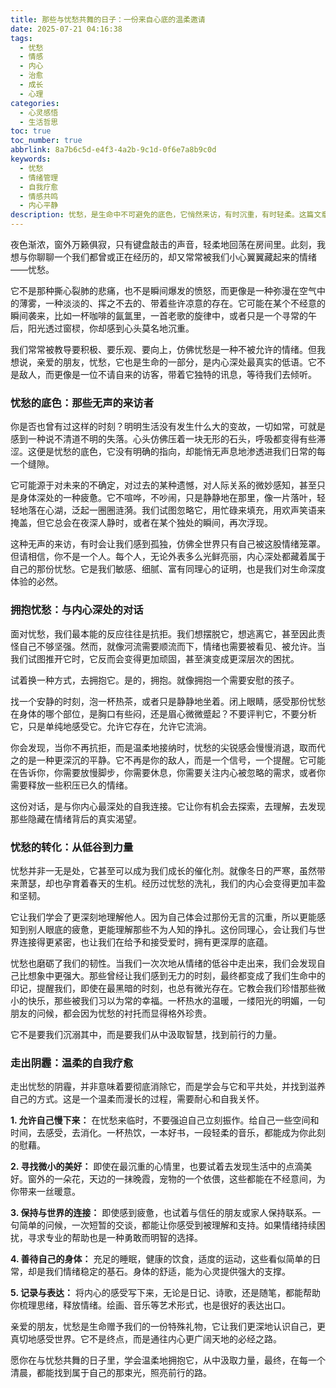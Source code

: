 ```yaml
---
title: 那些与忧愁共舞的日子：一份来自心底的温柔邀请
date: 2025-07-21 04:16:38
tags:
  - 忧愁
  - 情感
  - 内心
  - 治愈
  - 成长
  - 心理
categories:
  - 心灵感悟
  - 生活哲思
toc: true
toc_number: true
abbrlink: 8a7b6c5d-e4f3-4a2b-9c1d-0f6e7a8b9c0d
keywords:
  - 忧愁
  - 情绪管理
  - 自我疗愈
  - 情感共鸣
  - 内心平静
description: 忧愁，是生命中不可避免的底色，它悄然来访，有时沉重，有时轻柔。这篇文章将带你走进忧愁的深处，不是为了沉溺，而是为了理解、拥抱，并最终从中汲取力量。它是一份温柔的邀请，邀请你与内心的这份情绪对话，发现它背后隐藏的智慧与成长的契机，最终找到属于自己的那份平静与希望。
---
```


夜色渐浓，窗外万籁俱寂，只有键盘敲击的声音，轻柔地回荡在房间里。此刻，我想与你聊聊一个我们都曾或正在经历的，却又常常被我们小心翼翼藏起来的情绪——忧愁。

它不是那种撕心裂肺的悲痛，也不是瞬间爆发的愤怒，而更像是一种弥漫在空气中的薄雾，一种淡淡的、挥之不去的、带着些许凉意的存在。它可能在某个不经意的瞬间袭来，比如一杯咖啡的氤氲里，一首老歌的旋律中，或者只是一个寻常的午后，阳光透过窗棂，你却感到心头莫名地沉重。

我们常常被教导要积极、要乐观、要向上，仿佛忧愁是一种不被允许的情绪。但我想说，亲爱的朋友，忧愁，它也是生命的一部分，是内心深处最真实的低语。它不是敌人，而更像是一位不请自来的访客，带着它独特的讯息，等待我们去倾听。

### 忧愁的底色：那些无声的来访者

你是否也曾有过这样的时刻？明明生活没有发生什么大的变故，一切如常，可就是感到一种说不清道不明的失落。心头仿佛压着一块无形的石头，呼吸都变得有些滞涩。这便是忧愁的底色，它没有明确的指向，却能悄无声息地渗透进我们日常的每一个缝隙。

它可能源于对未来的不确定，对过去的某种遗憾，对人际关系的微妙感知，甚至只是身体深处的一种疲惫。它不喧哗，不吵闹，只是静静地在那里，像一片落叶，轻轻地落在心湖，泛起一圈圈涟漪。我们试图忽略它，用忙碌来填充，用欢声笑语来掩盖，但它总会在夜深人静时，或者在某个独处的瞬间，再次浮现。

这种无声的来访，有时会让我们感到孤独，仿佛全世界只有自己被这股情绪笼罩。但请相信，你不是一个人。每个人，无论外表多么光鲜亮丽，内心深处都藏着属于自己的那份忧愁。它是我们敏感、细腻、富有同理心的证明，也是我们对生命深度体验的必然。

### 拥抱忧愁：与内心深处的对话

面对忧愁，我们最本能的反应往往是抗拒。我们想摆脱它，想逃离它，甚至因此责怪自己不够坚强。然而，就像河流需要顺流而下，情绪也需要被看见、被允许。当我们试图推开它时，它反而会变得更加顽固，甚至演变成更深层次的困扰。

试着换一种方式，去拥抱它。是的，拥抱。就像拥抱一个需要安慰的孩子。

找一个安静的时刻，泡一杯热茶，或者只是静静地坐着。闭上眼睛，感受那份忧愁在身体的哪个部位，是胸口有些闷，还是眉心微微蹙起？不要评判它，不要分析它，只是单纯地感受它。允许它存在，允许它流淌。

你会发现，当你不再抗拒，而是温柔地接纳时，忧愁的尖锐感会慢慢消退，取而代之的是一种更深沉的平静。它不再是你的敌人，而是一个信号，一个提醒。它可能在告诉你，你需要放慢脚步，你需要休息，你需要关注内心被忽略的需求，或者你需要释放一些积压已久的情绪。

这份对话，是与你内心最深处的自我连接。它让你有机会去探索，去理解，去发现那些隐藏在情绪背后的真实渴望。

### 忧愁的转化：从低谷到力量

忧愁并非一无是处，它甚至可以成为我们成长的催化剂。就像冬日的严寒，虽然带来萧瑟，却也孕育着春天的生机。经历过忧愁的洗礼，我们的内心会变得更加丰盈和坚韧。

它让我们学会了更深刻地理解他人。因为自己体会过那份无言的沉重，所以更能感知到别人眼底的疲惫，更能理解那些不为人知的挣扎。这份同理心，会让我们与世界连接得更紧密，也让我们在给予和接受爱时，拥有更深厚的底蕴。

忧愁也磨砺了我们的韧性。当我们一次次地从情绪的低谷中走出来，我们会发现自己比想象中更强大。那些曾经让我们感到无力的时刻，最终都变成了我们生命中的印记，提醒我们，即使在最黑暗的时刻，也总有微光存在。它教会我们珍惜那些微小的快乐，那些被我们习以为常的幸福。一杯热水的温暖，一缕阳光的明媚，一句朋友的问候，都会因为忧愁的衬托而显得格外珍贵。

它不是要我们沉溺其中，而是要我们从中汲取智慧，找到前行的力量。

### 走出阴霾：温柔的自我疗愈

走出忧愁的阴霾，并非意味着要彻底消除它，而是学会与它和平共处，并找到滋养自己的方式。这是一个温柔而漫长的过程，需要耐心和自我关怀。

**1. 允许自己慢下来：** 在忧愁来临时，不要强迫自己立刻振作。给自己一些空间和时间，去感受，去消化。一杯热饮，一本好书，一段轻柔的音乐，都能成为你此刻的慰藉。

**2. 寻找微小的美好：** 即使在最沉重的心情里，也要试着去发现生活中的点滴美好。窗外的一朵花，天边的一抹晚霞，宠物的一个依偎，这些都能在不经意间，为你带来一丝暖意。

**3. 保持与世界的连接：** 即使感到疲惫，也试着与信任的朋友或家人保持联系。一句简单的问候，一次短暂的交谈，都能让你感受到被理解和支持。如果情绪持续困扰，寻求专业的帮助也是一种勇敢而明智的选择。

**4. 善待自己的身体：** 充足的睡眠，健康的饮食，适度的运动，这些看似简单的日常，却是我们情绪稳定的基石。身体的舒适，能为心灵提供强大的支撑。

**5. 记录与表达：** 将内心的感受写下来，无论是日记、诗歌，还是随笔，都能帮助你梳理思绪，释放情绪。绘画、音乐等艺术形式，也是很好的表达出口。

亲爱的朋友，忧愁是生命赠予我们的一份特殊礼物，它让我们更深地认识自己，更真切地感受世界。它不是终点，而是通往内心更广阔天地的必经之路。

愿你在与忧愁共舞的日子里，学会温柔地拥抱它，从中汲取力量，最终，在每一个清晨，都能找到属于自己的那束光，照亮前行的路。